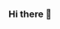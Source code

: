 ### Hi there 👋

<!--
**vrajjbhatt/vrajjbhatt** is a ✨ _special_ ✨ repository because its `README.md` (this file) appears on your GitHub profile.

Here are some ideas to get you started:

-    Details Comming Soon ...
- 🔭 I’m currently working on ...
- 🌱 I’m currently learning ...
- 👯 I’m looking to collaborate on ...
- 🤔 I’m looking for help with ...
- 💬 Ask me about ...
- 📫 How to reach me: ...
- 😄 Pronouns: ...
- ⚡ Fun fact: ...
-->
